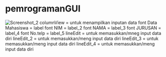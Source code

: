 # pemrogramanGUI
![Screenshot_2](https://user-images.githubusercontent.com/83637776/116977990-50ef0380-aced-11eb-86f1-bf0c1e2c7995.jpg)
columnView = untuk menampilkan inputan data
font Data Mahasiswa = label
font NIM = label_2
font NAMA = label_3
font JURUSAN = label_4
font No.telp = label_5
lineEdit = untuk memasukkan/mneg input data diri 
lineEdit_2 = untuk memasukkan/meng input data diri
lineEdit_3 = untuk memasukkan/meng input data diri
lineEdit_4 = untuk memasukkan/meng input data diri
